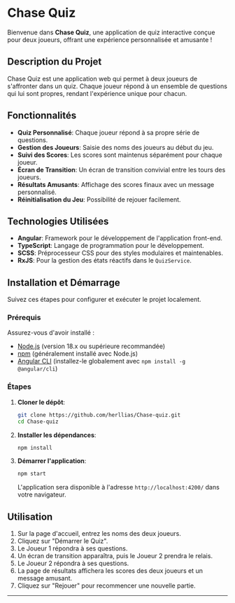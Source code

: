 # Chase Quiz

Bienvenue dans **Chase Quiz**, une application de quiz interactive conçue pour deux joueurs, offrant une expérience personnalisée et amusante !

## Description du Projet

Chase Quiz est une application web qui permet à deux joueurs de s'affronter dans un quiz. Chaque joueur répond à un ensemble de questions qui lui sont propres, rendant l'expérience unique pour chacun.

## Fonctionnalités

*   **Quiz Personnalisé**: Chaque joueur répond à sa propre série de questions.
*   **Gestion des Joueurs**: Saisie des noms des joueurs au début du jeu.
*   **Suivi des Scores**: Les scores sont maintenus séparément pour chaque joueur.
*   **Écran de Transition**: Un écran de transition convivial entre les tours des joueurs.
*   **Résultats Amusants**: Affichage des scores finaux avec un message personnalisé.
*   **Réinitialisation du Jeu**: Possibilité de rejouer facilement.

## Technologies Utilisées

*   **Angular**: Framework pour le développement de l'application front-end.
*   **TypeScript**: Langage de programmation pour le développement.
*   **SCSS**: Préprocesseur CSS pour des styles modulaires et maintenables.
*   **RxJS**: Pour la gestion des états réactifs dans le `QuizService`.

## Installation et Démarrage

Suivez ces étapes pour configurer et exécuter le projet localement.

### Prérequis

Assurez-vous d'avoir installé :
*   [Node.js](https://nodejs.org/en/) (version 18.x ou supérieure recommandée)
*   [npm](https://www.npmjs.com/) (généralement installé avec Node.js)
*   [Angular CLI](https://angular.io/cli) (installez-le globalement avec `npm install -g @angular/cli`)

### Étapes

1.  **Cloner le dépôt**:
    ```bash
    git clone https://github.com/herllias/Chase-quiz.git
    cd Chase-quiz
    ```

2.  **Installer les dépendances**:
    ```bash
    npm install
    ```

3.  **Démarrer l'application**:
    ```bash
    npm start
    ```
    L'application sera disponible à l'adresse `http://localhost:4200/` dans votre navigateur.

## Utilisation

1.  Sur la page d'accueil, entrez les noms des deux joueurs.
2.  Cliquez sur "Démarrer le Quiz".
3.  Le Joueur 1 répondra à ses questions.
4.  Un écran de transition apparaîtra, puis le Joueur 2 prendra le relais.
5.  Le Joueur 2 répondra à ses questions.
6.  La page de résultats affichera les scores des deux joueurs et un message amusant.
7.  Cliquez sur "Rejouer" pour recommencer une nouvelle partie.

---
